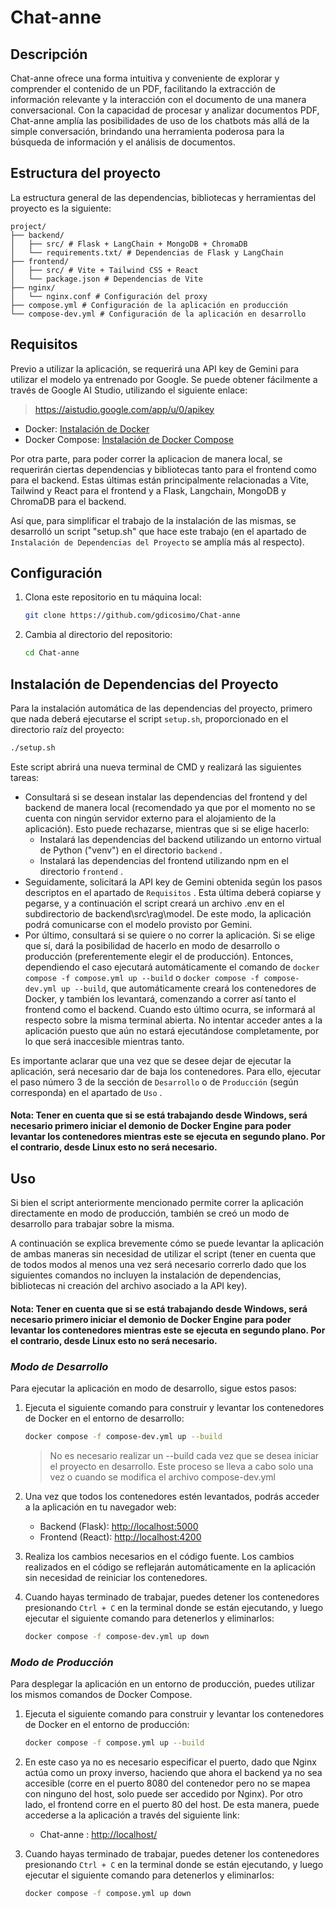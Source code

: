 # Chat-anne

## Descripción

Chat-anne ofrece una forma intuitiva y conveniente de explorar y comprender el contenido de un PDF, facilitando la extracción de información relevante y la interacción con el documento de una manera conversacional. Con la capacidad de procesar y analizar documentos PDF, Chat-anne amplía las posibilidades de uso de los chatbots más allá de la simple conversación, brindando una herramienta poderosa para la búsqueda de información y el análisis de documentos.

## Estructura del proyecto

La estructura general de las dependencias, bibliotecas y herramientas del proyecto es la siguiente:

~~~
project/
├── backend/
│   ├── src/ # Flask + LangChain + MongoDB + ChromaDB
│   └── requirements.txt/ # Dependencias de Flask y LangChain
├── frontend/
│   ├── src/ # Vite + Tailwind CSS + React
│   └── package.json # Dependencias de Vite
├── nginx/
│   └── nginx.conf # Configuración del proxy
├── compose.yml # Configuración de la aplicación en producción
└── compose-dev.yml # Configuración de la aplicación en desarrollo
~~~

## Requisitos

Previo a utilizar la aplicación, se requerirá una API key de Gemini para utilizar el modelo ya entrenado por Google. Se puede obtener fácilmente a través de Google AI Studio, utilizando el siguiente enlace:
> https://aistudio.google.com/app/u/0/apikey

- Docker: [Instalación de Docker](https://docs.docker.com/get-docker/)
- Docker Compose: [Instalación de Docker Compose](https://docs.docker.com/compose/install/)

Por otra parte, para poder correr la aplicacion de manera local, se requerirán ciertas dependencias y bibliotecas tanto para el frontend como para el backend. Estas últimas están principalmente relacionadas a Vite, Tailwind y React para el frontend y a Flask, Langchain, MongoDB y ChromaDB para el backend.

Así que, para simplificar el trabajo de la instalación de las mismas, se desarrolló un script "setup.sh" que hace este trabajo (en el apartado de `Instalación de Dependencias del Proyecto` se amplía más al respecto). 

## Configuración

1. Clona este repositorio en tu máquina local:

   ```bash
   git clone https://github.com/gdicosimo/Chat-anne
   ```

2. Cambia al directorio del repositorio:

   ```bash
   cd Chat-anne
   ```

## Instalación de Dependencias del Proyecto

Para la instalación automática de las dependencias del proyecto, primero que nada deberá ejecutarse el script `setup.sh`, proporcionado en el directorio raíz del proyecto:

```bash
./setup.sh
```

Este script abrirá una nueva terminal de CMD y realizará las siguientes tareas:

- Consultará si se desean instalar las dependencias del frontend y del backend de manera local (recomendado ya que por el momento no se cuenta con ningún servidor externo para el alojamiento de la aplicación). Esto puede rechazarse, mientras que si se elige hacerlo:
  - Instalará las dependencias del backend utilizando un entorno virtual de Python ("venv") en el directorio `backend` .
  - Instalará las dependencias del frontend utilizando npm en el directorio `frontend` .
- Seguidamente, solicitará la API key de Gemini obtenida según los pasos descriptos en el apartado de `Requisitos` . Esta última deberá copiarse y pegarse, y a continuación el script creará un archivo .env en el subdirectorio de backend\src\rag\model. De este modo, la aplicación podrá comunicarse con el modelo provisto por Gemini.
- Por último, consultará si se quiere o no correr la aplicación. Si se elige que sí, dará la posibilidad de hacerlo en modo de desarrollo o producción (preferentemente elegir el de producción). Entonces, dependiendo el caso ejecutará automáticamente el comando de `docker compose -f compose.yml up --build`  o `docker compose -f compose-dev.yml up --build`, que automáticamente creará los contenedores de Docker, y también los levantará, comenzando a correr así tanto el frontend como el backend. Cuando esto último ocurra, se informará al respecto sobre la misma terminal abierta. No intentar acceder antes a la aplicación puesto que aún no estará ejecutándose completamente, por lo que será inaccesible mientras tanto.

Es importante aclarar que una vez que se desee dejar de ejecutar la aplicación, será necesario dar de baja los contenedores. Para ello, ejecutar el paso número 3 de la sección de `Desarrollo` o de `Producción` (según corresponda) en el apartado de `Uso` .

#### Nota: Tener en cuenta que si se está trabajando desde Windows, será necesario primero iniciar el demonio de Docker Engine para poder levantar los contenedores mientras este se ejecuta en segundo plano. Por el contrario, desde Linux esto no será necesario.

## Uso

Si bien el script anteriormente mencionado permite correr la aplicación directamente en modo de producción, también se creó un modo de desarrollo para trabajar sobre la misma.

A continuación se explica brevemente cómo se puede levantar la aplicación de ambas maneras sin necesidad de utilizar el script (tener en cuenta que de todos modos al menos una vez será necesario correrlo dado que los siguientes comandos no incluyen la instalación de dependencias, bibliotecas ni creación del archivo asociado a la API key).

#### Nota: Tener en cuenta que si se está trabajando desde Windows, será necesario primero iniciar el demonio de Docker Engine para poder levantar los contenedores mientras este se ejecuta en segundo plano. Por el contrario, desde Linux esto no será necesario.


### $Modo$ $de$ $Desarrollo$

Para ejecutar la aplicación en modo de desarrollo, sigue estos pasos:

1. Ejecuta el siguiente comando para construir y levantar los contenedores de Docker en el entorno de desarrollo:

   ```bash
   docker compose -f compose-dev.yml up --build
   ```

   > No es necesario realizar un --build cada vez que se desea iniciar el proyecto en desarrollo. Este proceso se lleva a cabo solo una vez o cuando se modifica el archivo compose-dev.yml


2. Una vez que todos los contenedores estén levantados, podrás acceder a la aplicación en tu navegador web:

   - Backend (Flask): [http://localhost:5000](http://localhost:5000)
   - Frontend (React): [http://localhost:4200](http://localhost:4200)

3. Realiza los cambios necesarios en el código fuente. Los cambios realizados en el código se reflejarán automáticamente en la aplicación sin necesidad de reiniciar los contenedores.

4. Cuando hayas terminado de trabajar, puedes detener los contenedores presionando `Ctrl + C` en la terminal donde se están ejecutando, y luego ejecutar el siguiente comando para detenerlos y eliminarlos:

   ```bash
   docker compose -f compose-dev.yml up down
   ```

### $Modo$ $de$ $Producción$

Para desplegar la aplicación en un entorno de producción, puedes utilizar los mismos comandos de Docker Compose.


1. Ejecuta el siguiente comando para construir y levantar los contenedores de Docker en el entorno de producción:

   ```bash
   docker compose -f compose.yml up --build
   ```

2. En este caso ya no es necesario especificar el puerto, dado que Nginx actúa como un proxy inverso, haciendo que ahora el backend ya no sea accesible (corre en el puerto 8080 del contenedor pero no se mapea con ninguno del host, solo puede ser accedido por Nginx). Por otro lado, el frontend corre en el puerto 80 del host. De esta manera, puede accederse a la aplicación a través del siguiente link:
   - Chat-anne : [http://localhost/](http://localhost/)

3. Cuando hayas terminado de trabajar, puedes detener los contenedores presionando `Ctrl + C` en la terminal donde se están ejecutando, y luego ejecutar el siguiente comando para detenerlos y eliminarlos:

   ```bash
   docker compose -f compose.yml up down
   ```
